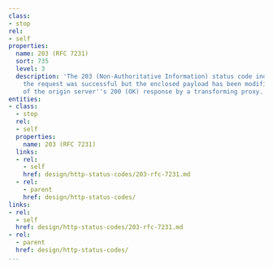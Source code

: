 ```yaml
---
class:
- stop
rel:
- self
properties:
  name: 203 (RFC 7231)
  sort: 735
  level: 3
  description: 'The 203 (Non-Authoritative Information) status code indicates that
    the request was successful but the enclosed payload has been modified from that
    of the origin server''s 200 (OK) response by a transforming proxy. '
entities:
- class:
  - stop
  rel:
  - self
  properties:
    name: 203 (RFC 7231)
  links:
  - rel:
    - self
    href: design/http-status-codes/203-rfc-7231.md
  - rel:
    - parent
    href: design/http-status-codes/
links:
- rel:
  - self
  href: design/http-status-codes/203-rfc-7231.md
- rel:
  - parent
  href: design/http-status-codes/
...
```

